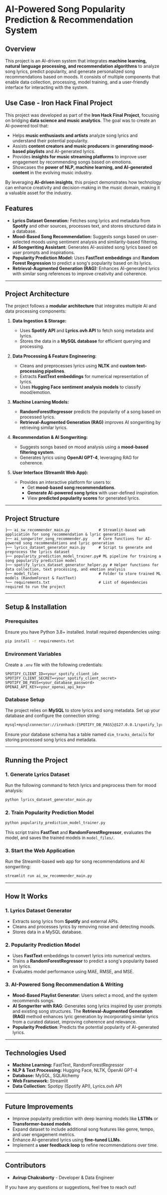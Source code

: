 # AI-Powered Song Popularity Prediction & Recommendation System

## Overview
This project is an AI-driven system that integrates **machine learning, natural language processing, and recommendation algorithms** to analyze song lyrics, predict popularity, and generate personalized song recommendations based on moods. It consists of multiple components that enable data collection, processing, model training, and a user-friendly interface for interacting with the system.

## Use Case - Iron Hack Final Project
This project was developed as part of the **Iron Hack Final Project**, focusing on bridging **data science and music analytics**. The goal was to create an AI-powered tool that:
- Helps **music enthusiasts and artists** analyze song lyrics and understand their potential popularity.
- Assists **content creators and music producers** in **generating mood-based playlists** and AI-generated lyrics.
- Provides **insights for music streaming platforms** to improve user engagement by recommending songs based on emotions.
- Showcases the **power of NLP, machine learning, and AI-generated content** in the evolving music industry.

By leveraging **AI-driven insights**, this project demonstrates how technology can enhance creativity and decision-making in the music domain, making it a valuable asset for the industry.

## Features
- **Lyrics Dataset Generation:** Fetches song lyrics and metadata from **Spotify** and other sources, processes text, and stores structured data in a database.
- **Mood-Based Song Recommendation:** Suggests songs based on user-selected moods using sentiment analysis and similarity-based filtering.
- **AI Songwriting Assistant:** Generates AI-assisted song lyrics based on user prompts and inspirations.
- **Popularity Prediction Model:** Uses **FastText embeddings** and **Random Forest Regression** to predict a song's popularity based on its lyrics.
- **Retrieval-Augmented Generation (RAG):** Enhances AI-generated lyrics with similar song references to improve creativity and coherence.

---

## Project Architecture
The project follows a **modular architecture** that integrates multiple AI and data processing components:

1. **Data Ingestion & Storage:**
   - Uses **Spotify API** and **Lyrics.ovh API** to fetch song metadata and lyrics.
   - Stores the data in a **MySQL database** for efficient querying and processing.

2. **Data Processing & Feature Engineering:**
   - Cleans and preprocesses lyrics using **NLTK** and **custom text-processing pipelines**.
   - Extracts **FastText embeddings** for numerical representation of lyrics.
   - Uses **Hugging Face sentiment analysis models** to classify mood/emotion.

3. **Machine Learning Models:**
   - **RandomForestRegressor** predicts the popularity of a song based on processed lyrics.
   - **Retrieval-Augmented Generation (RAG)** improves AI songwriting by retrieving similar lyrics.

4. **Recommendation & AI Songwriting:**
   - Suggests songs based on mood analysis using a **mood-based filtering system**.
   - Generates lyrics using **OpenAI GPT-4**, leveraging RAG for coherence.

5. **User Interface (Streamlit Web App):**
   - Provides an interactive platform for users to:
     - Get **mood-based song recommendations**.
     - **Generate AI-powered song lyrics** with user-defined inspiration.
     - View **predicted popularity scores** for generated lyrics.

---

## Project Structure
```
├── ai_sw_recommender_main.py             # Streamlit-based web application for song recommendation & lyric generation
├── ai_songwriter_song_recommender.py     # Core functions for AI-powered song recommendations and lyric generation
├── lyrics_dataset_generator_main.py      # Script to generate and preprocess the lyrics dataset
├── popularity_prediction_model_trainer.py# ML pipeline for training a song popularity prediction model
├── spotify_lyrics_dataset_generator_helper.py # Helper functions for data collection, text processing, and emotion analysis
├── model_files                           # Folder to store trained ML models (RandomForest & FastText)
└── requirements.txt                      # List of dependencies required to run the project
```

---

## Setup & Installation
### Prerequisites
Ensure you have Python 3.8+ installed. Install required dependencies using:
```sh
pip install -r requirements.txt
```

### Environment Variables
Create a `.env` file with the following credentials:
```env
SPOTIFY_CLIENT_ID=<your_spotify_client_id>
SPOTIFY_CLIENT_SECRET=<your_spotify_client_secret>
SPOTIFY_DB_PASS=<your_database_password>
OPENAI_API_KEY=<your_openai_api_key>
```

### Database Setup
The project relies on **MySQL** to store lyrics and song metadata. Set up your database and configure the connection string:
```sh
mysql+mysqlconnector://ironhack:{SPOTIFY_DB_PASS}@127.0.0.1/spotify_lyrics_db
```
Ensure your database schema has a table named `dim_tracks_details` for storing processed song lyrics and metadata.

---

## Running the Project
### 1. Generate Lyrics Dataset
Run the following command to fetch lyrics and preprocess them for mood analysis:
```sh
python lyrics_dataset_generator_main.py
```

### 2. Train Popularity Prediction Model
```sh
python popularity_prediction_model_trainer.py
```
This script trains **FastText** and **RandomForestRegressor**, evaluates the model, and saves the trained models in `model_files/`.

### 3. Start the Web Application
Run the Streamlit-based web app for song recommendations and AI songwriting:
```sh
streamlit run ai_sw_recommender_main.py
```

---

## How It Works
### **1. Lyrics Dataset Generator**
- Extracts song lyrics from **Spotify** and external APIs.
- Cleans and processes lyrics by removing noise and detecting moods.
- Stores data in a MySQL database.

### **2. Popularity Prediction Model**
- Uses **FastText** embeddings to convert lyrics into numerical vectors.
- Trains a **RandomForestRegressor** to predict a song's popularity based on lyrics.
- Evaluates model performance using MAE, RMSE, and MSE.

### **3. AI-Powered Song Recommendation & Writing**
- **Mood-Based Playlist Generator**: Users select a mood, and the system recommends songs.
- **AI Songwriter with RAG**: Generates song lyrics inspired by user prompts and existing song structures. The **Retrieval-Augmented Generation (RAG)** method enhances lyric generation by incorporating similar lyrics from a curated dataset, improving coherence and relevance.
- **Popularity Prediction**: Predicts the potential popularity of AI-generated lyrics.

---

## Technologies Used
- **Machine Learning:** FastText, RandomForestRegressor
- **NLP & Text Processing:** Hugging Face, NLTK, OpenAI GPT-4
- **Database:** MySQL, SQLAlchemy
- **Web Framework:** Streamlit
- **Data Collection:** Spotipy (Spotify API), Lyrics.ovh API

---

## Future Improvements
- Improve popularity prediction with deep learning models like **LSTMs** or **Transformer-based models**.
- Expand dataset to include additional song features like genre, tempo, and user engagement metrics.
- Enhance AI-generated lyrics using **fine-tuned LLMs**.
- Implement a **user feedback loop** to refine recommendations over time.

---

## Contributors
- **Avirup Chakraborty** - Developer & Data Engineer

If you have any questions or suggestions, feel free to reach out!
